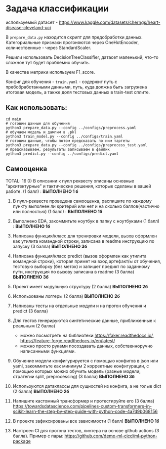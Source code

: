 # Задача классификации

используемый датасет - https://www.kaggle.com/datasets/cherngs/heart-disease-cleveland-uci

В `prepare_data.py` находится скрипт для предобработки данных. Категориальные признаки прогоняются через OneHotEncoder,
количественные - через StandardScaler.

Решили использовать DecisionTreeClassifier, датасет маленький, что-то сложное тут будет проблемно обучить.

В качестве метрики используем F1_score.

Конфиг для обучения - `train.yaml` - содержит путь с пребобработанными данными, путь, куда должна быть загружена итоговая модель, а также доля тестовых данных в train-test сплите.

## Как использовать:
```shell
cd main
# готовим данные для обучения
python3 prepare_data.py --config ../configs/preprocess.yaml
# обучаем модель и дампим в .pkl
python3 train_model.py --config ../configs/train.yaml
# готовим данные, чтобы потом предсказать по ним таргеты
python3 prepare_data.py --config ../configs/preprocess_test.yaml
# предсказываем, результаты записываем в файлик
python3 predict.py --config ../configs/predict.yaml
```

## Самооценка
TOTAL: 16
0) В описании к пулл реквесту описаны основные "архитектурные" и тактические решения, которые сделаны в вашей работе. (1 балл)  : **ВЫПОЛНЕНО 1 б**
1) В пулл-реквесте проведена самооценка, распишите по каждому пункту выполнен ли критерий или нет и на сколько баллов(частично или полностью) (1 балл)  : **ВЫПОЛНЕНО 1б**

2) Выполнено EDA, закоммитьте ноутбук в папку с ноутбуками (1 балл) : **ВЫПОЛНЕНО 1б**

3) Написана функция/класс для тренировки модели, вызов оформлен как утилита командной строки, записана в readme инструкцию по запуску (3 балла) **ВЫПОЛНЕНО 3б**

4) Написана функция/класс predict (вызов оформлен как утилита командной строки), которая примет на вход артефакт/ы от обучения, тестовую выборку (без меток) и запишет предикт по заданному пути, инструкция по вызову записана в readme (3 балла) **ВЫПОЛНЕНО 3б**

5) Проект имеет модульную структуру (2 балла) **ВЫПОЛНЕНО 2б**
6) Использованы логгеры (2 балла) **ВЫПОЛНЕНО 2б**

7) Написаны тесты на отдельные модули и на прогон обучения и predict (3 балла)

8) Для тестов генерируются синтетические данные, приближенные к реальным (2 балла)
   - можно посмотреть на библиотеки https://faker.readthedocs.io/, https://feature-forge.readthedocs.io/en/latest/
   - можно просто руками посоздавать данных, собственноручно написанными функциями.

9) Обучение модели конфигурируется с помощью конфигов в json или yaml, закоммитьте как минимум 2 корректные конфигурации, с помощью которых можно обучить модель (разные модели, стратегии split, preprocessing) (3 балла) **ВЫПОЛНЕНО 3б**
10) Используются датаклассы для сущностей из конфига, а не голые dict (2 балла) **ВЫПОЛНЕНО 2б**

11) Напишите кастомный трансформер и протестируйте его (3 балла)
   https://towardsdatascience.com/pipelines-custom-transformers-in-scikit-learn-the-step-by-step-guide-with-python-code-4a7d9b068156

12) В проекте зафиксированы все зависимости (1 балл) **ВЫПОЛНЕНО 1б**
13) Настроен CI для прогона тестов, линтера на основе github actions (3 балла).
Пример с пары: https://github.com/demo-ml-cicd/ml-python-package
